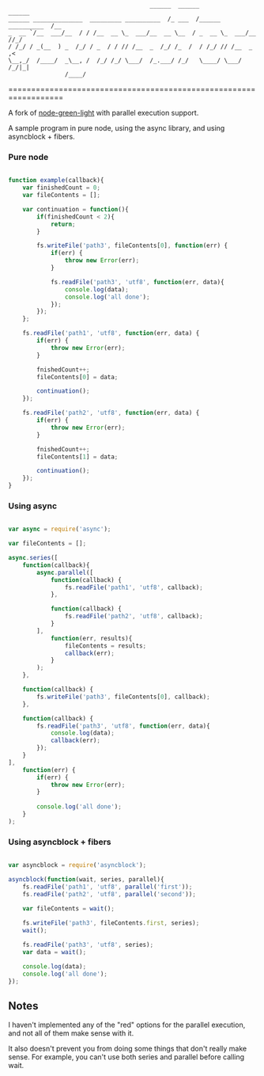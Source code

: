 ```
                                        ______  ______              ______  
______ ______________  _________ __________  /_ ___  /______ __________  /__
_  __ `/__  ___/__  / / /__  __ \_  ___/__  __ \__  / _  __ \_  ___/__  //_/
/ /_/ / _(__  ) _  /_/ / _  / / // /__  _  /_/ /_  /  / /_/ // /__  _  ,<   
\__,_/  /____/  _\__, /  /_/ /_/ \___/  /_.___/ /_/   \____/ \___/  /_/|_|  
                /____/                                                      

```


==================================================================

A fork of [node-green-light](https://github.com/axkibe/node-green-light) with parallel execution support.

A sample program in pure node, using the async library, and using asyncblock + fibers.

### Pure node

```javascript

function example(callback){
    var finishedCount = 0;
    var fileContents = [];

    var continuation = function(){
        if(finishedCount < 2){
            return;
        }

        fs.writeFile('path3', fileContents[0], function(err) {
            if(err) {
                throw new Error(err);
            }

            fs.readFile('path3', 'utf8', function(err, data){ 
                console.log(data);
                console.log('all done');
            });
        });
    };

    fs.readFile('path1', 'utf8', function(err, data) {
        if(err) {
            throw new Error(err);
        }

        fnishedCount++;
        fileContents[0] = data;

        continuation();
    });

    fs.readFile('path2', 'utf8', function(err, data) {
        if(err) {
            throw new Error(err);
        }

        fnishedCount++;
        fileContents[1] = data;

        continuation();
    });
}
```

### Using async

```javascript

var async = require('async');

var fileContents = [];

async.series([
    function(callback){
        async.parallel([
            function(callback) {
                fs.readFile('path1', 'utf8', callback);
            },

            function(callback) {
                fs.readFile('path2', 'utf8', callback);
            }
        ],
            function(err, results){
                fileContents = results;                                    
                callback(err);
            }
        );
    },

    function(callback) {
        fs.writeFile('path3', fileContents[0], callback);
    },

    function(callback) {
        fs.readFile('path3', 'utf8', function(err, data){
            console.log(data);
            callback(err);
        });
    }
],
    function(err) {
        if(err) {
            throw new Error(err);
        }
        
        console.log('all done');
    }
);
```

### Using asyncblock + fibers

```javascript

var asyncblock = require('asyncblock');

asyncblock(function(wait, series, parallel){
    fs.readFile('path1', 'utf8', parallel('first'));
    fs.readFile('path2', 'utf8', parallel('second'));

    var fileContents = wait();
    
    fs.writeFile('path3', fileContents.first, series);
    wait();

    fs.readFile('path3', 'utf8', series);
    var data = wait();

    console.log(data);
    console.log('all done');
});
```

## Notes

I haven't implemented any of the "red" options for the parallel execution, and not all of them make sense with it.

It also doesn't prevent you from doing some things that don't really make sense. For example, you can't use both series and parallel before calling wait.